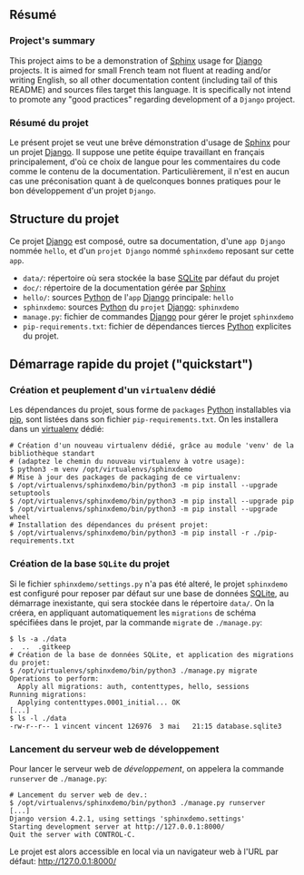 <!--
NB: Les niveaux de titres sont incrémentés de 1, car le contenu du présent README
est inclus dans un autre document de la documentation.
-->

## Résumé

### Project's summary

This project aims to be a demonstration of [Sphinx][sphinx] usage
for [Django][django] projects.
It is aimed for small French team not fluent at reading and/or writing English,
so all other documentation content (including tail of this README)
and sources files target this language.
It is specifically not intend to promote any "good practices" regarding
development of a `Django` project.


### Résumé du projet

Le présent projet se veut une brêve démonstration d'usage de [Sphinx][sphinx]
pour un projet [Django][django]. Il suppose une petite équipe travaillant
en français principalement, d'où ce choix de langue pour les commentaires
du code comme le contenu de la documentation.
Particulièrement, il n'est en aucun cas une préconisation quant à
de quelconques bonnes pratiques pour le bon développement d'un projet `Django`.


## Structure du projet

Ce projet [Django][django] est composé, outre sa documentation, d'une `app Django`
nommée ``hello``, et d'un `projet Django` nommé ``sphinxdemo`` reposant sur cette `app`.

- ``data/``:
  répertoire où sera stockée la base [SQLite][sqlite] par défaut du projet
- ``doc/``:
  répertoire de la documentation gérée par [Sphinx][sphinx]
- ``hello/``:
  sources [Python][python] de l'`app` [Django][django] principale: ``hello``
- ``sphinxdemo``:
  sources [Python][python] du `projet` [Django][django]: ``sphinxdemo``
- ``manage.py``:
  fichier de commandes [Django][django] pour gérer le projet ``sphinxdemo``
- ``pip-requirements.txt``:
  fichier de dépendances tierces [Python][python] explicites du projet.


## Démarrage rapide du projet ("quickstart")

### Création et peuplement d'un `virtualenv` dédié

Les dépendances du projet, sous forme de `packages` [Python][python] installables
via [pip][pip], sont listées dans son fichier ``pip-requirements.txt``.
On les installera dans un [virtualenv][venv] dédié:

```{code-block} shell
# Création d'un nouveau virtualenv dédié, grâce au module 'venv' de la bibliothèque standart
# (adaptez le chemin du nouveau virtualenv à votre usage):
$ python3 -m venv /opt/virtualenvs/sphinxdemo
# Mise à jour des packages de packaging de ce virtualenv:
$ /opt/virtualenvs/sphinxdemo/bin/python3 -m pip install --upgrade setuptools
$ /opt/virtualenvs/sphinxdemo/bin/python3 -m pip install --upgrade pip
$ /opt/virtualenvs/sphinxdemo/bin/python3 -m pip install --upgrade wheel
# Installation des dépendances du présent projet:
$ /opt/virtualenvs/sphinxdemo/bin/python3 -m pip install -r ./pip-requirements.txt
```


### Création de la base `SQLite` du projet

Si le fichier ``sphinxdemo/settings.py`` n'a pas été alteré, le projet ``sphinxdemo``
est configuré pour reposer par défaut sur une base de données [SQLite][sqlite],
au démarrage inexistante, qui sera stockée dans le répertoire ``data/``.
On la créera, en appliquant automatiquement les `migrations` de schéma spécifiées
dans le projet, par la commande ``migrate`` de ``./manage.py``:

```{code-block} shell
$ ls -a ./data
.  ..  .gitkeep
# Création de la base de données SQLite, et application des migrations du projet:
$ /opt/virtualenvs/sphinxdemo/bin/python3 ./manage.py migrate
Operations to perform:
  Apply all migrations: auth, contenttypes, hello, sessions
Running migrations:
  Applying contenttypes.0001_initial... OK
[...]
$ ls -l ./data
-rw-r--r-- 1 vincent vincent 126976  3 mai   21:15 database.sqlite3
```


### Lancement du serveur web de développement

Pour lancer le serveur web de *développement*, on appelera la commande ``runserver``
de ``./manage.py``:

```{code-block} shell
# Lancement du server web de dev.:
$ /opt/virtualenvs/sphinxdemo/bin/python3 ./manage.py runserver
[...]
Django version 4.2.1, using settings 'sphinxdemo.settings'
Starting development server at http://127.0.0.1:8000/
Quit the server with CONTROL-C.
```

Le projet est alors accessible en local via un navigateur web à l'URL par défaut:
http://127.0.0.1:8000/


[django]: https://www.djangoproject.com/
[pip]:    https://pip.pypa.io/
[python]: https://www.python.org/
[sphinx]: https://www.sphinx-doc.org/
[sqlite]: https://docs.python.org/3/library/sqlite3.html
[venv]:   https://docs.python.org/3/library/venv.html
